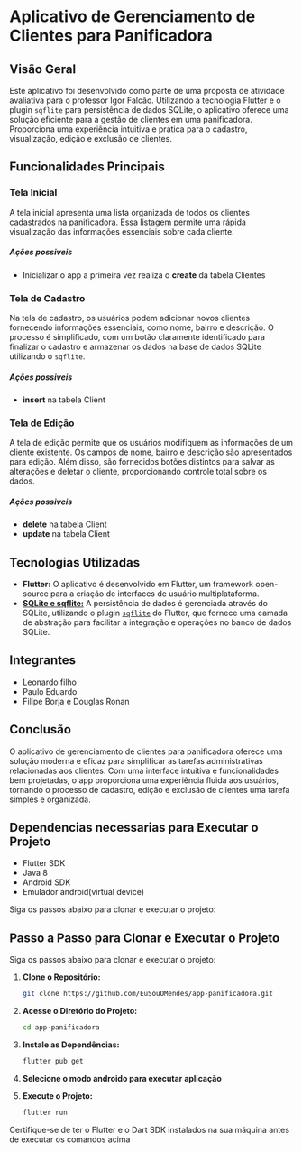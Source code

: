 # Aplicativo de Gerenciamento de Clientes para Panificadora

## Visão Geral

Este aplicativo foi desenvolvido como parte de uma proposta de atividade avaliativa para o professor Igor Falcão. Utilizando a tecnologia Flutter e o plugin `sqflite` para persistência de dados SQLite, o aplicativo oferece uma solução eficiente para a gestão de clientes em uma panificadora. Proporciona uma experiência intuitiva e prática para o cadastro, visualização, edição e exclusão de clientes.

## Funcionalidades Principais

### Tela Inicial

A tela inicial apresenta uma lista organizada de todos os clientes cadastrados na panificadora. Essa listagem permite uma rápida visualização das informações essenciais sobre cada cliente.

##### Ações possiveis

- Inicializar o app a primeira vez realiza o **create** da tabela Clientes

### Tela de Cadastro

Na tela de cadastro, os usuários podem adicionar novos clientes fornecendo informações essenciais, como nome, bairro e descrição. O processo é simplificado, com um botão claramente identificado para finalizar o cadastro e armazenar os dados na base de dados SQLite utilizando o `sqflite`.

##### Ações possiveis

- **insert** na tabela Client

### Tela de Edição

A tela de edição permite que os usuários modifiquem as informações de um cliente existente. Os campos de nome, bairro e descrição são apresentados para edição. Além disso, são fornecidos botões distintos para salvar as alterações e deletar o cliente, proporcionando controle total sobre os dados.

##### Ações possiveis

- **delete** na tabela Client
- **update** na tabela Client

## Tecnologias Utilizadas

- **Flutter:** O aplicativo é desenvolvido em Flutter, um framework open-source para a criação de interfaces de usuário multiplataforma.
- [**SQLite e sqflite:**](https://pub.dev/packages/sqflite/install) A persistência de dados é gerenciada através do SQLite, utilizando o plugin [`sqflite`](https://pub.dev/packages/sqflite/install) do Flutter, que fornece uma camada de abstração para facilitar a integração e operações no banco de dados SQLite.

## Integrantes

- Leonardo filho
- Paulo Eduardo
- Filipe Borja e Douglas Ronan

## Conclusão

O aplicativo de gerenciamento de clientes para panificadora oferece uma solução moderna e eficaz para simplificar as tarefas administrativas relacionadas aos clientes. Com uma interface intuitiva e funcionalidades bem projetadas, o app proporciona uma experiência fluida aos usuários, tornando o processo de cadastro, edição e exclusão de clientes uma tarefa simples e organizada.

## Dependencias necessarias para Executar o Projeto

- Flutter SDK
- Java 8
- Android SDK
- Emulador android(virtual device)

Siga os passos abaixo para clonar e executar o projeto:

## Passo a Passo para Clonar e Executar o Projeto

Siga os passos abaixo para clonar e executar o projeto:

1. **Clone o Repositório:**

   ```bash
   git clone https://github.com/EuSouOMendes/app-panificadora.git

   ```

2. **Acesse o Diretório do Projeto:**

   ```Bash
   cd app-panificadora
   ```

3. **Instale as Dependências:**

   ```Bash
   flutter pub get
   ```

4. **Selecione o modo androido para executar aplicação**

5. **Execute o Projeto:**

   ```Bash
   flutter run
   ```

Certifique-se de ter o Flutter e o Dart SDK instalados na sua máquina antes de executar os comandos acima
